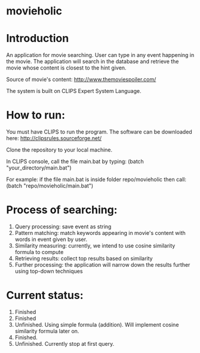 movieholic
==========

Introduction
============
An application for movie searching. User can type in any event happening in the movie. The application will search in the database and retrieve the movie whose content is closest to the hint given.

Source of movie's content: http://www.themoviespoiler.com/

The system is built on CLIPS Expert System Language.

How to run:
===========
You must have CLIPS to run the program. The software can be downloaded here: http://clipsrules.sourceforge.net/

Clone the repository to your local machine.

In CLIPS console, call the file main.bat by typing: (batch "your_directory/main.bat")

For example: if the file main.bat is inside folder repo/movieholic then call: (batch "repo/movieholic/main.bat")

Process of searching:
=====================
1. Query processing: save event as string
2. Pattern matching: match keywords appearing in movie's content with words in event given by user.
3. Similarity measuring: currently, we intend to use cosine similarity formula to compute
4. Retrieving results: collect top results based on similarity
5. Further processing: the application will narrow down the results further using top-down techniques

Current status:
===============
1. Finished
2. Finished
3. Unfinished. Using simple formula (addition). Will implement cosine similarity formula later on.
4. Finished.
5. Unfinished. Currently stop at first query.